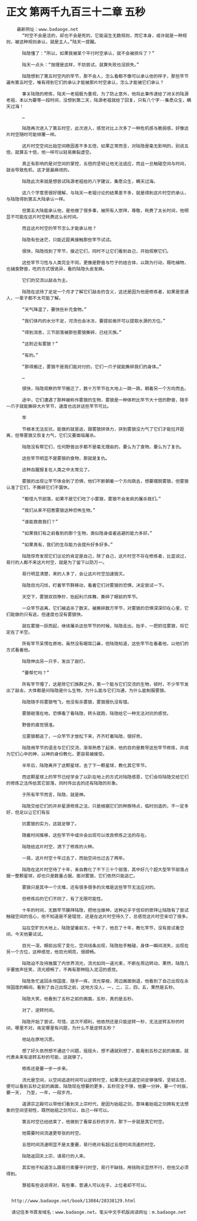 # 正文 第两千九百三十二章 五秒
        最新网址：www.badaoge.net
          “时空不会是活的，却也不会是死的，它能诞生无数规则，而它本身，或许就是一种规则，被这种规则承认，就是主人。”陆天一提醒。
      
          陆隐懂了：“所以，如果我被某个平行时空承认，就不会被排斥了？”
      
          陆天一点头：“按理是这样，不妨尝试，就算失败也没损失。”
      
          陆隐想到了第五时空内的竿节，那不会人，怎么看都不像可以承认他的样子，那些竿节遍布第五时空，唯有得到它们的承认才能被那片时空承认，怎么才能被它们承认？
      
          事关陆隐的修炼，陆天一老祖极为重视，为了防止意外，他将此事传递给了闭关的陆源老祖，本以为要等一段时间，没想到第二天，陆源老祖就给了回复，只有八个字--集愿众生，瞒天过海！
      
          …
      
          陆隐再次进入了第五时空，此次进入，感觉对比上次多了一种危机感与脆弱感，好像这片时空随时可能倾覆一样。
      
          这片时空空间比始空间稳固差不多五倍，如果正常而言，对陆隐是毫无影响的，别说五倍，就算五十倍，他一样可以轻易撕裂虚空。
      
          真正有影响的是对空间的掌控，五倍的坚韧让他无法适应，而且一旦触碰空间与时间，就会导致危机，这才是最麻烦的。
      
          陆隐此次来就是想尝试陆源老祖给的八字建议，集愿众生，瞒天过海。
      
          这八个字意思很好理解，与陆天一老祖讨论的结果差不多，就是得到这片时空的承认，与陆隐得到第五大陆承认一样。
      
          但第五大陆能承认他，是他做了很多事，被所有人崇拜，尊敬，耗费了太长时间，他明显不可能在这片时空耗费这么长时间。
      
          而且这片时空的竿节怎么才能承认他？
      
          陆隐有些迷茫，只能近距离接触那些竿节试试。
      
          很快，陆隐找到了竿节，接近它们，同时不让它们看到自己，开始观察它们。
      
          这些竿节习性与人类完全不同，更像是野兽与竹子的结合体，以跳为行动，既吃植物，也捕食野兽，吃的方式很诡异，看的陆隐头皮发麻。
      
          它们的交流以敲击为主。
      
          陆隐在这待了足足一个月才了解它们敲击的含义，这还是因为他是修炼者，如果是普通人，一辈子都不太可能了解。
      
          “天气降温了，要快些补充食物。”
      
          “我们体内的水分不足，河流也会冰冻，要提前凿开可以提取水源的方位。”
      
          “得到消息，三节部落被那些雾狼撕碎，已经灭族。”
      
          “这附近有雾狼？”
      
          “有的。”
      
          “那得搬迁，雾狼不是我们能对付的，它们一爪子就能撕碎我们的身体…”
      
          …
      
          很快，陆隐观察的竿节搬迁了，数十万竿节在大地上一跳一跳，朝着另一个方向而去。
      
          途中，它们遭遇了那种被称作雾狼的生物，雾狼是一种体积比竿节大十倍的野兽，随手一爪子就能撕碎大片竿节，速度也远非这些竿节可比。
      
          竿
      
          节根本无法反抗，能做的就是逃，跟雾狼拼体力，拼到雾狼没力气了它们才能拉开距离，但等雾狼又恢复力气，它们又要面临屠杀。
      
          陆隐没有帮它们，任何野兽出手都不是毫无理由的，要么为了食物，要么为了复仇。
      
          这些竿节明显不是雾狼的食物，那就是复仇。
      
          这种血腥报复在人类之中太常见了。
      
          雾狼的出现让竿节体会到了恐惧，他们不断朝着一个方向跳去，想要摆脱雾狼，但雾狼认准了它们，不撕碎它们不罢休。
      
          “都怪九节部落，如果不是它们吃了小雾狼，雾狼不会发疯的屠杀我们。”
      
          “我们从来不招惹雾狼这种恐怖生物。”
      
          “谁能救救我们？”
      
          “如果我们有之前看到的那个生物，类似隐身或者逃避的能力多好。”
      
          “如果真有，我们的生存能力会提升好多好多。”
      
          陆隐惊奇发现它们议论的肯定是自己，除了自己，这片时空不存在修炼者，比蓝说过，易行的人都不来这片时空，就是为了留下以防万一。
      
          易行明显清楚，来的人多了，会让这片时空加速毁灭。
      
          陆隐目光闪烁，盯着竿节群移动，看着它们对雾狼的恐惧，决定尝试一下。
      
          天空下，雾狼双目狰狞，抬起利爪挥舞，撕碎了眼前的竿节。
      
          一众竿节逃离，它们被追杀了数天，被撕碎数万竿节，对雾狼的恐惧深深印在心里，它们能做的只有逃，但速度也没有雾狼快。
      
          就在雾狼一跃而起，继续屠杀这些竿节的时候，陆隐走出，抬手，一把抓住雾狼，将它定在了半空。
      
          所有竿节呆愣在原地，虽然没有眼耳口鼻，但陆隐知道，这些竿节在看着他，以他们的方式看着他。
      
          陆隐伸出另一只手，发出了敲打。
      
          “要帮忙吗？”
      
          所有竿节懵了，这是除它们族群之外，第一个能与它们交流的生物，顿时，不少竿节发出了敲击，大体都是问陆隐是什么生物，为什么能与它们沟通，为什么能制服雾狼。
      
          陆隐随手将雾狼甩飞，他没有杀雾狼，雾狼报仇没有错。
      
          雾狼砸落在地，恐惧看了看陆隐，转头就跑，陆隐给它一种无法对抗的感觉。
      
          野兽的直觉很准。
      
          见雾狼都逃了，一众竿节才放松下来，齐齐盯着陆隐，很好奇。
      
          陆隐用竿节的语言与它们交流，渐渐熟悉了起来，他的目的是教导这些竿节修炼，并成为它们心中的神，以神的身份教化，更容易被接受。
      
          半年后，陆隐离开了这颗星球，去了下一颗星球，教化其它竿节。
      
          而这颗星球上的竿节已经学会了以趴在地上的方式对陆隐感恩，它们会将陆隐交给它们的修炼之法传给其它部落，同时传出去的还有陆隐的形象。
      
          于所有竿节而言，陆隐，就是神。
      
          陆隐交给它们的并非星源修炼之法，只是根据它们的种族特点，临时创造的，不一定多好，但足以让它们有反
      
          抗雾狼的实力，这就足够了。
      
          随着时间推移，这些竿节中或许会出现可以改良修炼之法的存在。
      
          陆隐给这片时空，洒下了修炼的火种。
      
          一晃，这片时空十年过去了，而始空间也过去了两年。
      
          陆隐在这片时空待了十年，亲自教化了不下三十个部落，其中好几个超大型竿节部落占据一整颗星球，却也只是数量占据，面对雾狼，它们依然只能逃亡。
      
          雾狼只是其中一个灾难，还有很多很多的灾难是这些竿节无法应对的。
      
          但修炼后的它们不同了，有了无限可能性。
      
          十年的时间，无数竿节膜拜陆隐，把他当做神，这种近乎于信仰的崇拜让陆隐有了尝试触碰空间的信心，他不知道是不是错觉，还是在这片时空待久了，总感觉这片时空亲切了很多。
      
          站在空旷的大地上，陆隐望着前方，十年了，他忍了十年，教化竿节，没有尝试看空间，今天他要试试。
      
          目光一凛，眼前出现了变化，空间线条出现，陆隐抬手触碰，身体一瞬间消失，出现在另一个方位，这种感觉，他目光明亮，很顺畅。
      
          陆隐迫不及待施展了内世界流光，流光如同一道光束，不断在周边转动，果然，陆隐几乎要放声狂笑，流光顺畅了，不再有那种陷入泥沼的感觉。
      
          陆隐急忙返回永恒国度，随手一挥，流光穿梭，周边画面倒退，他看到了自己出现在永恒国度的瞬间，看到了自己出现之前，这地方没人，一，二，三，四，五，果然是五秒。
      
          陆隐大笑，他看到了五秒之前的画面，五秒，真的是五秒。
      
          对了，逆转时间。
      
          陆隐开始了尝试，可惜，这次不顺利，他依然还是只能逆转一秒，无法逆转五秒的时间，哪里不对，肯定哪里有问题，为什么不是逆转五秒？
      
          他站在原地沉思。
      
          想了好久依然想不通这个问题，摇摇头，想不通就别想了，能看到五秒之前的画面，就代表未来有逆转五秒的可能，这就够了。
      
          修炼还是要一步一步来。
      
          流光是空间，以空间追逐时间可以逆转时空，如果流光这道空间足够强悍，坚韧五倍，便可以看到五秒之前的画面，陆隐现在想要的更多，五秒完全不够，他要一分钟，要一个时辰，要一天， 乃至，一年，一段岁月。
      
          道源宗正殿可以带他们看到天上宗时代，是因为始祖之剑，意味着始祖之剑拥有无法想象的空间坚韧性，既然始祖之剑可以，自己一样可以。
      
          第五时空已经结束了，他做到了看穿五秒的岁月，那下一步就是其它时空。
      
          他需要时间流速更夸张的时空。
      
          五倍时间流速明显不是太重要，易行绝对有超过五倍时间流速的时空。
      
          陆隐返回天上宗，请易行的人来。
      
          其实他不知道怎么跟易行索要平行时空，易行不缺钱，用钱购买显然不行，但他又必须得到。
      
          慧祖有些话说得对，有些事，普通人可以在乎，上位者却不可以。
      
      
      http://www.badaoge.net/book/13084/28338129.html
      
      请记住本书首发域名：www.badaoge.net。笔尖中文手机版阅读网址：m.badaoge.net